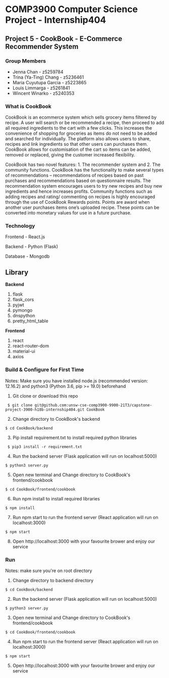 # COMP3900 Computer Science Project - Internship404

## Project 5 - CookBook - E-Commerce Recommender System 

### Group Members
- Jenna Chan - z5259784 
- Trina (Ya-Ting) Chang - z5236461 
- Maria Cuyutupa Garcia - z5223865 
- Louis Limmarga - z5261841 
- Wincent Winarko - z5240353 

### What is CookBook

CookBook is an ecommerce system which sells grocery items filtered by recipe. A user will search or be recommended a recipe, then proceed to add all required ingredients to the cart with a few clicks. This increases the convenience of shopping for groceries as items do not need to be added and searched for individually. The platform also allows users to share, recipes and link ingredients so that other users can purchases them. CookBook allows for customisation of the cart so items can be added, removed or replaced, giving the customer increased flexibility.  

CookBook has two novel features: 1. The recommender system and 2. The community functions. CookBook has the functionality to make several types of recommendations – recommendations of recipes based on past purchases and recommendations based on questionnaire results. The recommendation system encourages users to try new recipes and buy new ingredients and hence increases profits. Community functions such as adding recipes and rating/ commenting on recipes is highly encouraged through the use of CookBook Rewards points. Points are award when another user purchases items one’s uploaded recipe. These points can be converted into monetary values for use in a future purchase.

### Technology

Frontend - React.js

Backend - Python (Flask)

Database - Mongodb

## Library

**Backend**

1. flask
2. flask_cors
3. pyjwt
4. pymongo 
5. dnspython
6. pretty_html_table

**Frontend**
1. react
2. react-router-dom
3. material-ui
4. axios


### Build & Configure for First Time

Notes: Make sure you have installed node.js (recommended version: 12.16.2) and python3 (Python 3.6, pip >= 19.0) beforehand

1. Git clone or download this repo

  ` $ git clone git@github.com:unsw-cse-comp3900-9900-21T3/capstone-project-3900-h18b-internship404.git CookBook`

2. Change directory to CookBook's backend

  ` $ cd CookBook/backend `

3. Pip install requirement.txt to install required python libraries

  ` $ pip3 install -r requirement.txt`

4. Run the backend server (Flask application will run on localhost:5000)

` $ python3 server.py `

5. Open new terminal and Change directory to CookBook's frontend/cookbook

` $ cd CookBook/frontend/cookbook `

6. Run npm install to install required libraries

` $ npm install `

7. Run npm start to run the frontend server (React application will run on localhost:3000)

` $ npm start `

8. Open http://localhost:3000 with your favourite brower and enjoy our service

### Run
Notes: make sure you're on root directory

1. Change directory to backend directory

 ` $ cd CookBook/backend `
 
2. Run the backend server (Flask application will run on localhost:5000)

` $ python3 server.py `

3. Open new terminal and Change directory to CookBook's frontend/cookbook

` $ cd CookBook/frontend/cookbook `

4. Run npm start to run the frontend server (React application will run on localhost:3000)

` $ npm start `

5. Open http://localhost:3000 with your favourite brower and enjoy our service
